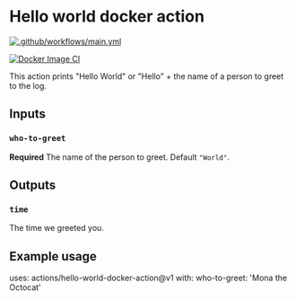 # Hello world docker action

[![.github/workflows/main.yml](https://github.com/rajgupt/hello-world-docker-action/actions/workflows/main.yml/badge.svg)](https://github.com/rajgupt/hello-world-docker-action/actions/workflows/main.yml)

[![Docker Image CI](https://github.com/AlmaBetter-School/hello-world-docker-action/actions/workflows/docker-image.yml/badge.svg)](https://github.com/AlmaBetter-School/hello-world-docker-action/actions/workflows/docker-image.yml)

This action prints "Hello World" or "Hello" + the name of a person to greet to the log.

## Inputs

### `who-to-greet`

**Required** The name of the person to greet. Default `"World"`.

## Outputs

### `time`

The time we greeted you.

## Example usage

uses: actions/hello-world-docker-action@v1
with:
  who-to-greet: 'Mona the Octocat'
